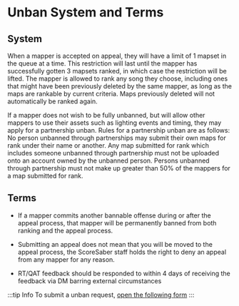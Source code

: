 # Unban System and Terms

## System

When a mapper is accepted on appeal, they will have a limit of 1 mapset in the queue at a time. This restriction will last until the mapper has successfully gotten 3 mapsets ranked, in which case the restriction will be lifted. The mapper is allowed to rank any song they choose, including ones that might have been previously deleted by the same mapper, as long as the maps are rankable by current criteria. Maps previously deleted will not automatically be ranked again.

If a mapper does not wish to be fully unbanned, but will allow other mappers to use their assets such as lighting events and timing, they may apply for a partnership unban. Rules for a partnership unban are as follows: No person unbanned through partnerships may submit their own maps for rank under their name or another. Any map submitted for rank which includes someone unbanned through partnership must not be uploaded onto an account owned by the unbanned person. Persons unbanned through partnership must not make up greater than 50% of the mappers for a map submitted for rank.

## Terms

-   If a mapper commits another bannable offense during or after the appeal process, that mapper will be permanently banned from both ranking and the appeal process.

-   Submitting an appeal does not mean that you will be moved to the appeal process, the ScoreSaber staff holds the right to deny an appeal from any mapper for any reason.

-   RT/QAT feedback should be responded to within 4 days of receiving the feedback via DM barring external circumstances

:::tip Info
To submit a unban request, [open the following form](https://forms.gle/mLmEpxJ25eSabX9R8)
:::  
